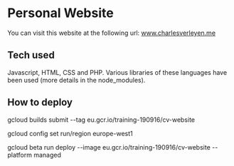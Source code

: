 # Personal Website

You can visit this website at the following url: www.charlesverleyen.me

## Tech used

Javascript, HTML, CSS and PHP. Various libraries of these languages have been used (more details in the node_modules).

## How to deploy

gcloud builds submit --tag eu.gcr.io/training-190916/cv-website 

gcloud config set run/region europe-west1

gcloud beta run deploy --image eu.gcr.io/training-190916/cv-website --platform managed 